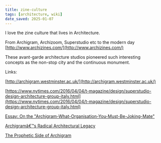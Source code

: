 ```yaml
---
title: zine-culture
tags: [architecture, wiki]
date_saved: 2025-01-07
---
```


I love the zine culture that lives in Architecture.

From Archigram, Archizoom, Superstudio etc to the modern day [http://www.archizines.com/](http://www.archizines.com/)

These avant-garde architecture studios pioneered such interesting concepts as the non-stop city and the continuous monument.

Links:

[http://archigram.westminster.ac.uk/](http://archigram.westminster.ac.uk/)

[https://www.nytimes.com/2016/04/04/t-magazine/design/superstudio-design-architecture-group-italy.html](https://www.nytimes.com/2016/04/04/t-magazine/design/superstudio-design-architecture-group-italy.html)

[Essay: On the "Archigram-What-Organisation-You-Must-Be-Joking-Mate"](https://www.cityofsound.com/blog/2008/02/on-the-archigra.html)

[Archigramâ€™s Radical Architectural Legacy](https://www.citylab.com/design/2018/12/archigram-the-book-interview-darran-anderson-postmodernism/578389/)

[The Prophetic Side of Archigram](https://www.citylab.com/design/2017/11/the-prophetic-side-of-archigram/545759/)